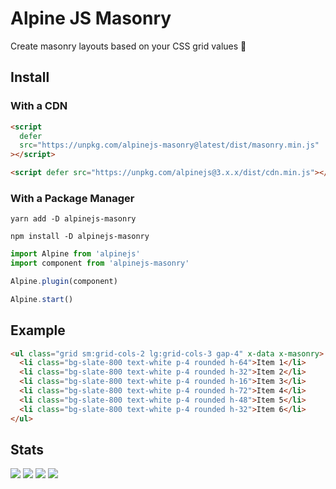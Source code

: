 # Alpine JS Masonry

Create masonry layouts based on your CSS grid values 🎉

## Install

### With a CDN

```html
<script
  defer
  src="https://unpkg.com/alpinejs-masonry@latest/dist/masonry.min.js"
></script>

<script defer src="https://unpkg.com/alpinejs@3.x.x/dist/cdn.min.js"></script>
```

### With a Package Manager

```shell
yarn add -D alpinejs-masonry

npm install -D alpinejs-masonry
```

```js
import Alpine from 'alpinejs'
import component from 'alpinejs-masonry'

Alpine.plugin(component)

Alpine.start()
```

## Example

```html
<ul class="grid sm:grid-cols-2 lg:grid-cols-3 gap-4" x-data x-masonry>
  <li class="bg-slate-800 text-white p-4 rounded h-64">Item 1</li>
  <li class="bg-slate-800 text-white p-4 rounded h-32">Item 2</li>
  <li class="bg-slate-800 text-white p-4 rounded h-16">Item 3</li>
  <li class="bg-slate-800 text-white p-4 rounded h-72">Item 4</li>
  <li class="bg-slate-800 text-white p-4 rounded h-48">Item 5</li>
  <li class="bg-slate-800 text-white p-4 rounded h-32">Item 6</li>
</ul>
```

## Stats

![](https://img.shields.io/bundlephobia/min/alpinejs-masonry)
![](https://img.shields.io/npm/v/alpinejs-masonry)
![](https://img.shields.io/npm/dt/alpinejs-masonry)
![](https://img.shields.io/github/license/markmead/alpinejs-masonry)
